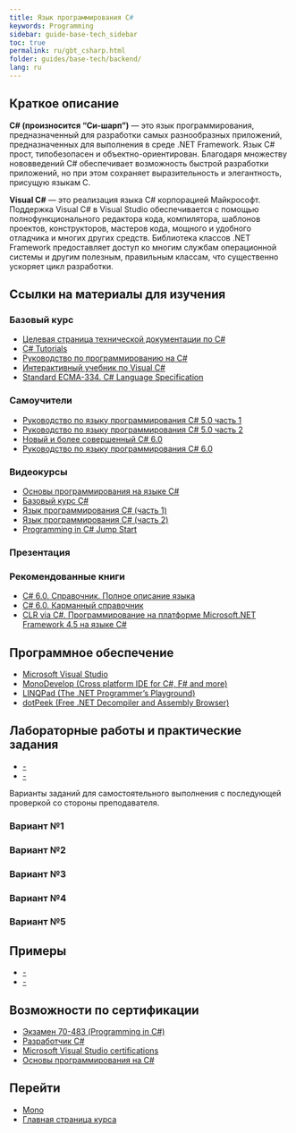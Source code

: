 ```yaml
---
title: Язык программирования С#
keywords: Programming
sidebar: guide-base-tech_sidebar
toc: true
permalink: ru/gbt_csharp.html
folder: guides/base-tech/backend/
lang: ru
---
```


## Краткое описание

**C# (произносится “Си-шарп”)** — это язык программирования, предназначенный для разработки самых разнообразных приложений, предназначенных для выполнения в среде .NET Framework. Язык C# прост, типобезопасен и объектно-ориентирован. Благодаря множеству нововведений C# обеспечивает возможность быстрой разработки приложений, но при этом сохраняет выразительность и элегантность, присущую языкам C.

**Visual C#** — это реализация языка C# корпорацией Майкрософт. Поддержка Visual C# в Visual Studio обеспечивается с помощью полнофункционального редактора кода, компилятора, шаблонов проектов, конструкторов, мастеров кода, мощного и удобного отладчика и многих других средств. Библиотека классов .NET Framework предоставляет доступ ко многим службам операционной системы и другим полезным, правильным классам, что существенно ускоряет цикл разработки.

##  Ссылки на материалы для изучения

### Базовый курс

* [Целевая страница технической документации по C#](https://msdn.microsoft.com/ru-ru/library/kx37x362.aspx)
* [C# Tutorials](https://msdn.microsoft.com/en-us/library/aa288436(v=vs.71).aspx)
* [Руководство по программированию на C#](https://msdn.microsoft.com/ru-ru/library/67ef8sbd.aspx)
* [Интерактивный учебник по Visual C#](https://msdn.microsoft.com/ru-ru/library/bb383962(v=vs.90).aspx)
* [Standard ECMA-334. C# Language Specification](http://www.ecma-international.org/publications/standards/Ecma-334.htm)

### Самоучители

* [Руководство по языку программирования С# 5.0 часть 1](https://professorweb.ru/my/csharp/charp_theory/level1/index.php)
* [Руководство по языку программирования С# 5.0 часть 2](https://professorweb.ru/my/csharp/charp_theory/level1/index1.php)
* [Новый и более совершенный C# 6.0](https://msdn.microsoft.com/ru-ru/magazine/dn802602.aspx)
* [Руководство по языку программирования С# 6.0](http://metanit.com/sharp/tutorial/)

### Видеокурсы

* [Основы программирования на языке С#](https://mva.microsoft.com/ru/training-courses/--8590?l=lSmM2020_304984382)
* [Базовый курс C#](https://www.youtube.com/watch?v=zCg1PnBoTJo&list=PLtjuvkyFrt5WjvySK8HinYjyTObam4ROY)
* [Язык программирования C# (часть 1)](https://mva.microsoft.com/ru/training-courses/-c-1-8669?l=MAuqZiG1_4404984382)
* [Язык программирования C# (часть 2)](https://mva.microsoft.com/ru/training-courses/-c-2-8877?l=ATbUZg02_6104984382)
* [Programming in C# Jump Start](https://mva.microsoft.com/en-US/training-courses/programming-in-c-jump-start-14254?l=MqbQvzSfB_1500115888)

### Презентация

### Рекомендованные книги

* [C# 6.0. Справочник. Полное описание языка](http://www.ozon.ru/context/detail/id/135794222/)
* [C# 6.0. Карманный справочник](http://www.ozon.ru/context/detail/id/34820810/)
* [CLR via C#. Программирование на платформе Microsoft.NET Framework 4.5 на языке C#](http://www.ozon.ru/context/detail/id/21236101/)

## Программное обеспечение

* [Microsoft Visual Studio](https://www.visualstudio.com/)
* [MonoDevelop (Cross platform IDE for C#, F# and more)](http://www.monodevelop.com/)
* [LINQPad (The .NET Programmer’s Playground)](https://www.linqpad.net/)
* [dotPeek (Free .NET Decompiler and Assembly Browser)](https://www.jetbrains.com/decompiler/)

## Лабораторные работы и практические задания

* [-]()
* [-]()

Варианты заданий для самостоятельного выполнения с последующей проверкой со стороны преподавателя.

### Вариант №1

### Вариант №2

### Вариант №3

### Вариант №4

### Вариант №5

## Примеры

* [-]()
* [-]()

## Возможности по сертификации

* [Экзамен 70-483 (Programming in C#)](https://www.microsoft.com/ru-ru/learning/exam-70-483.aspx)
* [Разработчик C#](https://geekbrains.ru/professions/microsoft_developer)
* [Microsoft Visual Studio certifications](https://www.microsoft.com/en-us/learning/visual-studio-certification.aspx)
* [Основы программирования на C#](http://www.intuit.ru/studies/courses/2247/18/info)

## Перейти

* [Mono](gbt_mono.html)
* [Главная страница курса](gbt_landing-page.html)
